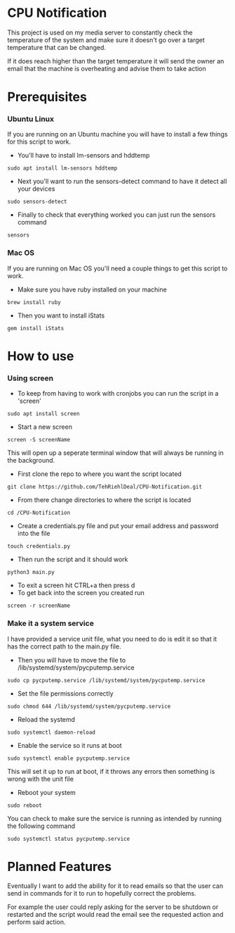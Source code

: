 # CPU Notification

This project is used on my media server to constantly check the temperature
of the system and make sure it doesn't go over a target temperature that can be changed.

If it does reach higher than the target temperature it will send the owner an email that
the machine is overheating and advise them to take action

# Prerequisites
### Ubuntu Linux
If you are running on an Ubuntu machine you will have to install a few things for this script to work.
- You'll have to install lm-sensors and hddtemp
```
sudo apt install lm-sensors hddtemp
```
- Next you'll want to run the sensors-detect command to have it detect all your devices
```
sudo sensors-detect
```
- Finally to check that everything worked you can just run the sensors command
```
sensors
```
### Mac OS
If you are running on Mac OS you'll need a couple things to get this script to work.
- Make sure you have ruby installed on your machine
```
brew install ruby
```
- Then you want to install iStats
```
gem install iStats
```
# How to use

### Using screen
- To keep from having to work with cronjobs you can run the script in a 'screen'
```
sudo apt install screen
```
- Start a new screen
```
screen -S screenName
```
This will open up a seperate terminal window that will always be running in the background.
- First clone the repo to where you want the script located
```
git clone https://github.com/TehRiehlDeal/CPU-Notification.git
```
- From there change directories to where the script is located
```
cd /CPU-Notification
```
- Create a credentials.py file and put your email address and password into the file
```
touch credentials.py
```
- Then run the script and it should work
```
python3 main.py
```
- To exit a screen hit CTRL+a then press d
- To get back into the screen you created run
```
screen -r screenName
```

### Make it a system service
I have provided a service unit file, what you need to do is edit it so that it has the correct path to the main.py file.
* Then you will have to move the file to /lib/systemd/system/pycputemp.service
```
sudo cp pycputemp.service /lib/systemd/system/pycputemp.service
```
* Set the file permissions correctly
```
sudo chmod 644 /lib/systemd/system/pycputemp.service
```
* Reload the systemd
```
sudo systemctl daemon-reload
```
* Enable the service so it runs at boot
```
sudo systemctl enable pycputemp.service
```
This will set it up to run at boot, if it throws any errors then something is wrong with the unit file
* Reboot your system
```
sudo reboot
```
You can check to make sure the service is running as intended by running the following command
```
sudo systemctl status pycputemp.service
```
# Planned Features

Eventually I want to add the ability for it to read emails so that the user can 
send in commands for it to run to hopefully correct the problems. 

For example the user could reply asking for the server to be shutdown or restarted and the
script would read the email see the requested action and perform said action.